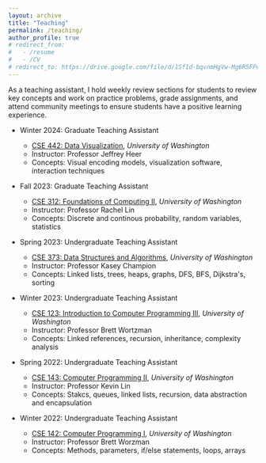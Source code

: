 ```yaml
---
layout: archive
title: "Teaching"
permalink: /teaching/
author_profile: true
# redirect_from:
#   - /resume
#   - /CV
# redirect_to: https://drive.google.com/file/d/1Sf1d-bqvnmHgVw-Mg6R5FPeQY7dA6Bs0/view?usp=sharing
---
```


As a teaching assistant, I hold weekly review sections for students to review key concepts and work on practice problems, grade assignments, and attend community meetings to ensure students have a positive learning experience.



* Winter 2024: Graduate Teaching Assistant
  * [CSE 442: Data Visualization](https://courses.cs.washington.edu/courses/cse442/), *University of Washington*
  * Instructor: Professor Jeffrey Heer
  * Concepts: Visual encoding models, visualization software, interaction techniques

* Fall 2023: Graduate Teaching Assistant
  * [CSE 312: Foundations of Computing II](https://courses.cs.washington.edu/courses/cse312/), *University of Washington*
  * Instructor: Professor Rachel Lin
  * Concepts: Discrete and continous probability, random variables, statistics

* Spring 2023: Undergraduate Teaching Assistant
  * [CSE 373: Data Structures and Algorithms](https://courses.cs.washington.edu/courses/cse373/), *University of Washington*
  * Instructor: Professor Kasey Champion
  * Concepts: Linked lists, trees, heaps, graphs, DFS, BFS, Dijkstra's, sorting

* Winter 2023: Undergraduate Teaching Assistant
  * [CSE 123: Introduction to Computer Programming III](https://courses.cs.washington.edu/courses/cse123/), *University of Washington*
  * Instructor: Professor Brett Wortzman
  * Concepts: Linked references, recursion, inheritance, complexity analysis

* Spring 2022: Undergraduate Teaching Assistant
  * [CSE 143: Computer Programming II](https://courses.cs.washington.edu/courses/cse143/), *University of Washington*
  * Instructor: Professor Kevin Lin
  * Concepts: Stakcs, queues, linked lists, recursion, data abstraction and encapsulation

* Winter 2022: Undergraduate Teaching Assistant
  * [CSE 142: Computer Programming I](https://courses.cs.washington.edu/courses/cse142/), *University of Washington*
  * Instructor: Professor Brett Worzman
  * Concepts: Methods, parameters, if/else statements, loops, arrays